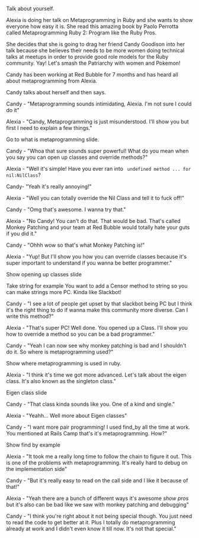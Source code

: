 Talk about yourself.

Alexia is doing her talk on Metaprogramming in Ruby and she wants to show everyone how easy it is. She read this amazing book by Paolo Perrotta called Metaprogramming Ruby 2: Program like the Ruby Pros.

She decides that she is going to drag her friend Candy Goodison into her talk because she believes their needs to be more women doing technical talks at
meetups in order to provide good role models for the Ruby community. Yay! Let's smash the Patriarchy with women and Pokemon!

Candy has been working at Red Bubble for 7 months and has heard all about metaprogramming from Alexia.

Candy talks about herself and then says.

Candy - "Metaprogramming sounds intimidating, Alexia. I'm not sure I could do it"

Alexia - "Candy, Metaprogramming is just misunderstood. I'll show you but first I need to explain a few things."

Go to what is metaprogramming slide.

Candy - "Whoa that sure sounds super powerful! What do you mean when you say you can open up classes and override methods?"

Alexia - "Well it's simple! Have you ever ran into ` undefined method ... for nil:NilClass`?

Candy- "Yeah it's really annoying!"

Alexia - "Well you can totally override the Nil Class and tell it to fuck off!"

Candy - "Omg that's awesome. I wanna try that."

Alexia - "No Candy! You can't do that. That would be bad. That's called Monkey Patching and your team at Red Bubble would totally hate your guts if you did it."

Candy - "Ohhh wow so that's what Monkey Patching is!"

Alexia - "Yup! But I'll show you how you can override classes because it's super important to understand if you wanna be better programmer."

Show opening up classes slide

Take string for example
You want to add a Censor method to string so you can make strings more PC. Kinda like Slackbot!

Candy - "I see a lot of people get upset by that slackbot being PC but I think it's the right thing to do if wanna make this community more diverse.
Can I write this method?"

Alexia - "That's super PC! Well done. You opened up a Class. I'll show you how to override a method so you can be a bad programmer."

Candy - "Yeah I can now see why monkey patching is bad and I shouldn't do it. So where is metaprogramming used?"

Show where metaprogramming is used in ruby.

Alexia - "I think it's time we got more advanced. Let's talk about the eigen class. It's also known as the singleton class."

Eigen class slide

Candy - "That class kinda sounds like you. One of a kind and single."

Alexia - "Yeahh... Well more about Eigen classes"

Candy - "I want more pair programming! I used find_by all the time at work. You mentioned at Rails Camp that's it's metaprogramming. How?"

Show find by example

Alexia - "It took me a really long time to follow the chain to figure it out. This is one of the problems with metaprogramming. It's really hard to debug on the implementation side"

Candy - "But it's really easy to read on the call side and I like it because of that!"

Alexia - "Yeah there are a bunch of different ways it's awesome *show pros* but it's also can be bad like we saw with monkey patching and debugging"

Candy - "I think you're right about it not being special though. You just need to read the code to get better at it. Plus I totally do metaprogramming already at work and I didn't even know it till now. It's not that special."

